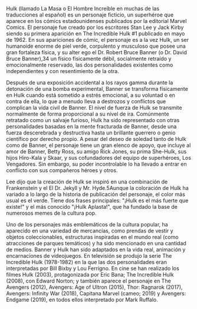 Hulk (llamado La Masa o El Hombre Increíble en muchas de las traducciones al español) es un personaje ficticio, un superhéroe que aparece en los cómics estadounidenses publicados por la editorial Marvel Comics. El personaje fue creado por los escritores Stan Lee y Jack Kirby siendo su primera aparición en The Incredible Hulk #1 publicado en mayo de 1962. En sus apariciones de cómic, el personaje es a la vez Hulk, un ser humanoide enorme de piel verde, corpulento y musculoso que posee una gran fortaleza física, y su alter ego el Dr. Robert Bruce Banner (o Dr. David Bruce Banner),3​4​ un físico físicamente débil, socialmente retraído y emocionalmente reservado, las dos personalidades existentes como independientes y con resentimiento de la otra.

Después de una exposición accidental a los rayos gamma durante la detonación de una bomba experimental, Banner se transforma físicamente en Hulk cuando está sometido a estrés emocional, a su voluntad o en contra de ella, lo que a menudo lleva a destrozos y conflictos que complican la vida civil de Banner. El nivel de fuerza de Hulk se transmite normalmente de forma proporcional a su nivel de ira. Comúnmente retratado como un salvaje furioso, Hulk ha sido representado con otras personalidades basadas en la mente fracturada de Banner, desde una fuerza descerebrada y destructiva hasta un brillante guerrero o genio científico por derecho propio. A pesar del deseo de soledad tanto de Hulk como de Banner, el personaje tiene un gran elenco de apoyo, que incluye al amor de Banner, Betty Ross, su amigo Rick Jones, su prima She-Hulk, sus hijos Hiro-Kala y Skaar, y sus cofundadores del equipo de superhéroes, Los Vengadores. Sin embargo, su poder incontrolable lo ha llevado a entrar en conflicto con sus compañeros héroes y otros.

Lee dijo que la creación de Hulk se inspiró en una combinación de Frankenstein y el El Dr. Jekyll y Mr. Hyde.5​Aunque la coloración de Hulk ha variado a lo largo de la historia de publicación del personaje, el color más usual es el verde. Tiene dos frases principales: "¡Hulk es el más fuerte que existe!" y el más conocido "¡Hulk Aplasta!", que ha fundado la base de numerosos memes de la cultura pop.

Uno de los personajes más emblemáticos de la cultura popular, ha aparecido en una variedad de mercancías, como prendas de vestir y objetos coleccionables, estructuras inspiradas en el mundo real (como atracciones de parques temáticos) y ha sido mencionado en una cantidad de medios. Banner y Hulk han sido adaptados en la vida real, animación y encarnaciones de videojuegos. En televisión se produjo la serie The Incredible Hulk (1978-1982) en la que las dos personalidades eran interpretadas por Bill Bixby y Lou Ferrigno. En cine se han realizado los filmes Hulk (2003), protagonizada por Eric Bana; The Incredible Hulk (2008), con Edward Norton; y también aparece el personaje en The Avengers (2012), Avengers: Age of Ultron (2015), Thor: Ragnarok (2017), Avengers: Infinity War (2018), Capitana Marvel (cameo; 2019) y Avengers: Endgame (2019), en todos ellos interpretado por Mark Ruffalo. 
